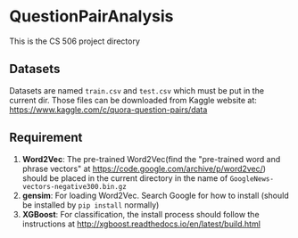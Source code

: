 # QuestionPairAnalysis
This is the CS 506 project directory

## Datasets
Datasets are named `train.csv` and `test.csv` which must be put in the current dir. Those files can be downloaded from Kaggle website at: https://www.kaggle.com/c/quora-question-pairs/data

## Requirement

1. **Word2Vec**: The pre-trained Word2Vec(find the "pre-trained word and phrase vectors" at https://code.google.com/archive/p/word2vec/) should be placed in the current directory in the name of `GoogleNews-vectors-negative300.bin.gz`
2. **gensim**: For loading Word2Vec. Search Google for how to install (should be installed by `pip install` normally)
3. **XGBoost**: For classification, the install process should follow the instructions at http://xgboost.readthedocs.io/en/latest/build.html
